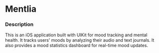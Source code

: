 # Mentlia
 
 ### Description 
 
 This is an iOS application built with UIKit for mood tracking and mental health. It tracks users' moods by analyzing their audio and text journals. It also provides a mood statistics dashboard for real-time mood updates.
